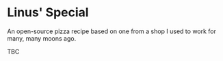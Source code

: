 # Linus' Special

An open-source pizza recipe based on one from a shop I used to work for many, many moons ago.

TBC
